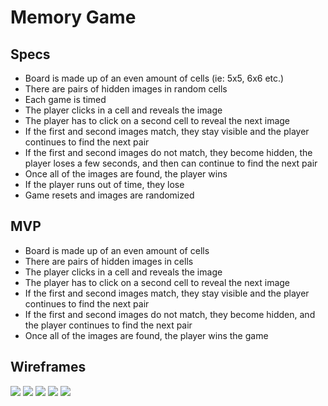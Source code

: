 # Memory Game

## Specs
* Board is made up of an even amount of cells (ie: 5x5, 6x6 etc.)
* There are pairs of hidden images in random cells
* Each game is timed
* The player clicks in a cell and reveals the image
* The player has to click on a second cell to reveal the next image
* If the first and second images match, they stay visible and the player continues to find the next pair
* If the first and second images do not match, they become hidden, the player loses a few seconds, and then can continue to find the next pair
* Once all of the images are found, the player wins
* If the player runs out of time, they lose
* Game resets and images are randomized

## MVP
* Board is made up of an even amount of cells
* There are pairs of hidden images in cells
* The player clicks in a cell and reveals the image
* The player has to click on a second cell to reveal the next image
* If the first and second images match, they stay visible and the player continues to find the next pair
* If the first and second images do not match, they become hidden, and the player continues to find the next pair
* Once all of the images are found, the player wins the game

## Wireframes
![](IMG_7341.JPG) ![](IMG_7342.JPG) ![](IMG_7343.JPG) ![](IMG_7344.JPG) ![](IMG_7345.JPG) 
